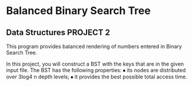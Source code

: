 # Balanced Binary Search Tree

## Data Structures PROJECT 2 

This program provides balanced rendering of numbers entered in Binary Search Tree.

In this project, you will construct a BST with the keys that are in the given input file. The BST has the following properties:
⦁	its nodes are distributed over 3log4 n depth levels;
⦁	it provides the best possible total access time.

